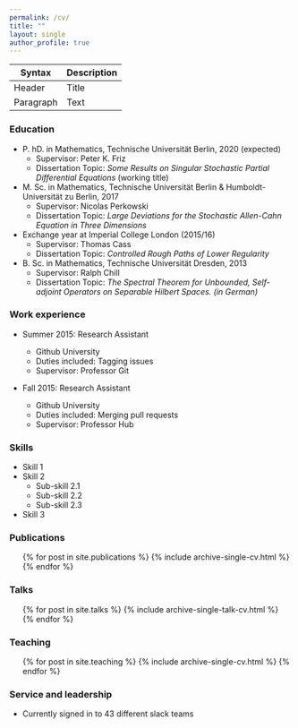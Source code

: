 ```yaml
---
permalink: /cv/
title: "" 
layout: single
author_profile: true  
---
```


| Syntax      | Description |
| ----------- | ----------- |
| Header      | Title       |
| Paragraph   | Text        |

### Education

* P. hD. in Mathematics, Technische Universit&auml;t Berlin, 2020 (expected)
     * Supervisor: Peter K. Friz
     * Dissertation Topic: <i> Some Results on Singular Stochastic Partial Differential Equations </i> (working title) 
* M. Sc. in Mathematics, Technische Universit&auml;t Berlin & Humboldt-Universit&auml;t zu Berlin, 2017
     * Supervisor: Nicolas Perkowski
     * Dissertation Topic: <i> Large Deviations for the Stochastic Allen-Cahn Equation in Three Dimensions </i>
* Exchange year at Imperial College London (2015/16)
     * Supervisor: Thomas Cass
     * Dissertation Topic: <i> Controlled Rough Paths of Lower Regularity </i>
* B. Sc. in Mathematics, Technische Universit&auml;t Dresden, 2013  
     * Supervisor: Ralph Chill
     * Dissertation Topic: <i> The Spectral Theorem for Unbounded, Self-adjoint Operators on Separable Hilbert Spaces. (in German)</i>
     

### Work experience

* Summer 2015: Research Assistant
  * Github University
  * Duties included: Tagging issues
  * Supervisor: Professor Git

* Fall 2015: Research Assistant
  * Github University
  * Duties included: Merging pull requests
  * Supervisor: Professor Hub
  
### Skills

* Skill 1
* Skill 2
  * Sub-skill 2.1
  * Sub-skill 2.2
  * Sub-skill 2.3
* Skill 3

### Publications

  <ul>{% for post in site.publications %}
    {% include archive-single-cv.html %}
  {% endfor %}</ul>
  
### Talks

  <ul>{% for post in site.talks %}
    {% include archive-single-talk-cv.html %}
  {% endfor %}</ul>
  
### Teaching

  <ul>{% for post in site.teaching %}
    {% include archive-single-cv.html %}
  {% endfor %}</ul>
  
### Service and leadership

* Currently signed in to 43 different slack teams
